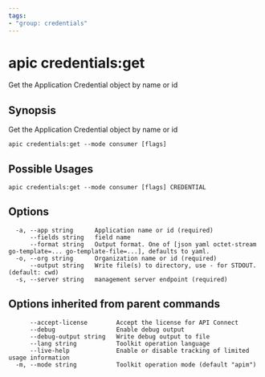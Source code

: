 ```yaml
---
tags:
- "group: credentials"
---
```

# apic credentials:get

Get the Application Credential object by name or id

## Synopsis

Get the Application Credential object by name or id

```
apic credentials:get --mode consumer [flags]
```

## Possible Usages

```
apic credentials:get --mode consumer [flags] CREDENTIAL
```

## Options

```
  -a, --app string      Application name or id (required)
      --fields string   field name
      --format string   Output format. One of [json yaml octet-stream go-template=... go-template-file=...], defaults to yaml.
  -o, --org string      Organization name or id (required)
      --output string   Write file(s) to directory, use - for STDOUT. (default: cwd)
  -s, --server string   management server endpoint (required)
```

## Options inherited from parent commands

```
      --accept-license        Accept the license for API Connect
      --debug                 Enable debug output
      --debug-output string   Write debug output to file
      --lang string           Toolkit operation language
      --live-help             Enable or disable tracking of limited usage information
  -m, --mode string           Toolkit operation mode (default "apim")
```
